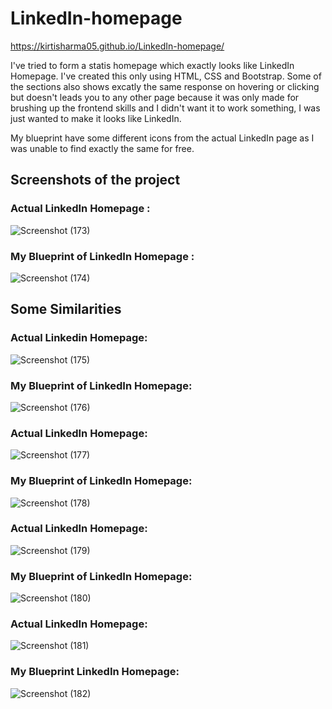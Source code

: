 # LinkedIn-homepage
 https://kirtisharma05.github.io/LinkedIn-homepage/

I've tried to form a statis homepage which exactly looks like LinkedIn Homepage.
I've created this only using HTML, CSS and Bootstrap.
Some of the sections also shows excatly the same response on hovering or clicking but doesn't leads you to any other page because it was only made for brushing up the frontend skills and I didn't want it to work something, I was just wanted to make it looks like LinkedIn.

My blueprint have some different icons from the actual LinkedIn page as I was unable to find exactly the same for free.

## Screenshots of the project

### Actual LinkedIn Homepage : 

![Screenshot (173)](https://user-images.githubusercontent.com/61161878/88181608-c1400300-cc4c-11ea-9f6e-6b503ca9d051.png)


### My Blueprint of LinkedIn Homepage :

![Screenshot (174)](https://user-images.githubusercontent.com/61161878/88181621-c4d38a00-cc4c-11ea-9bb6-64ab7f2b841d.png)

## Some Similarities

### Actual Linkedin Homepage:

![Screenshot (175)](https://user-images.githubusercontent.com/61161878/88181979-3ad7f100-cc4d-11ea-952a-5d7105618cc3.png)


### My Blueprint of LinkedIn Homepage:

![Screenshot (176)](https://user-images.githubusercontent.com/61161878/88182166-7c689c00-cc4d-11ea-86b6-6741d32a6a21.png)


### Actual LinkedIn Homepage:

![Screenshot (177)](https://user-images.githubusercontent.com/61161878/88182323-acb03a80-cc4d-11ea-92f7-d31fd84063fb.png)


### My Blueprint of LinkedIn Homepage:

![Screenshot (178)](https://user-images.githubusercontent.com/61161878/88182380-bd60b080-cc4d-11ea-9996-25fb84d4fda7.png)

### Actual LinkedIn Homepage:

![Screenshot (179)](https://user-images.githubusercontent.com/61161878/88182542-f1d46c80-cc4d-11ea-9a7f-5b6790bb444c.png)

### My Blueprint of LinkedIn Homepage:

![Screenshot (180)](https://user-images.githubusercontent.com/61161878/88182615-0add1d80-cc4e-11ea-862a-a0946252de7e.png)

### Actual LinkedIn Homepage:

![Screenshot (181)](https://user-images.githubusercontent.com/61161878/88182875-5ee80200-cc4e-11ea-9667-acc5da37981e.png)

### My Blueprint LinkedIn Homepage:

![Screenshot (182)](https://user-images.githubusercontent.com/61161878/88182933-70c9a500-cc4e-11ea-96de-1c28d94465e5.png)
